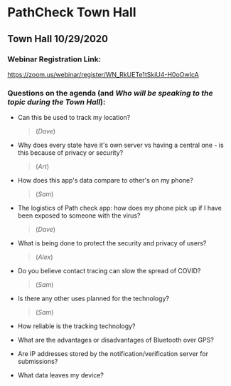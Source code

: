 # PathCheck Town Hall 

## Town Hall 10/29/2020
### Webinar Registration Link: 
https://zoom.us/webinar/register/WN_RkUETe1tSkiU4-H0oOwIcA

### Questions on the agenda (and _Who will be speaking to the topic during the Town Hall_):
* Can this be used to track my location? 
     > (_Dave_)

* Why does every state have it's own server vs having a central one - is this because of privacy or security? 
     > (_Art_)

* How does this app's data compare to other's on my phone? 
     > (_Sam_)
     
* The logistics of Path check app: how does my phone pick up if I have been exposed to someone with the virus? 
     >  (_Dave_)

* What is being done to protect the security and privacy of users?
     >  (_Alex_)

* Do you believe contact tracing can slow the spread of COVID?
     >  (_Sam_)

* Is there any other uses planned for the technology? 
     >  (_Sam_)

* How reliable is the tracking technology?
     >  

* What are the advantages or disadvantages of Bluetooth over GPS?
     >  

* Are IP addresses stored by the notification/verification server for submissions?
     >

* What data leaves my device?
     >  
